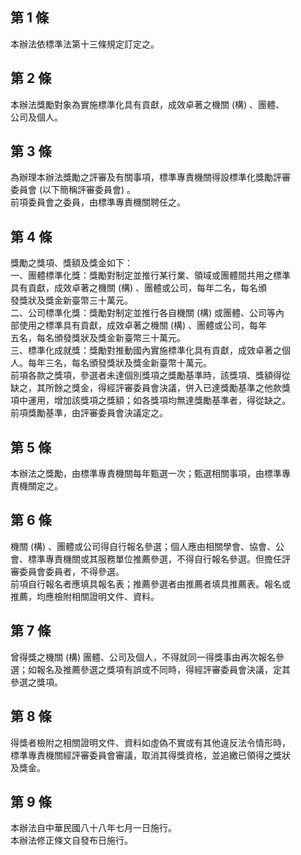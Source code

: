 第 1 條
-------
本辦法依標準法第十三條規定訂定之。

第 2 條
-------
本辦法獎勵對象為實施標準化具有貢獻，成效卓著之機關 (構) 、團體、  
公司及個人。

第 3 條
-------
為辦理本辦法獎勵之評審及有關事項，標準專責機關得設標準化獎勵評審  
委員會 (以下簡稱評審委員會) 。  
前項委員會之委員，由標準專責機關聘任之。

第 4 條
-------
獎勵之獎項、獎額及獎金如下：                                      
一、團體標準化獎：獎勵對制定並推行某行業、領域或團體間共用之標準  
    具有貢獻，成效卓著之機關 (構) 、團體或公司，每年二名，每名頒  
    發獎狀及獎金新臺幣三十萬元。                                  
二、公司標準化獎：獎勵對制定並推行各自機關 (構) 或團體、公司等內  
    部使用之標準具有貢獻，成效卓著之機關 (構) 、團體或公司，每年  
    五名，每名頒發獎狀及獎金新臺幣三十萬元。                      
三、標準化成就獎：獎勵對推動國內實施標準化具有貢獻，成效卓著之個  
    人。每年三名，每名頒發獎狀及獎金新臺幣十萬元。                
前項各款之獎項，參選者未達個別獎項之獎勵基準時，該獎項、獎額得從  
缺之，其所餘之獎金，得經評審委員會決議，併入已達獎勵基準之他款獎  
項中運用，增加該獎項之獎額；如各獎項均無達獎勵基準者，得從缺之。  
前項獎勵基準，由評審委員會決議定之。

第 5 條
-------
本辦法之獎勵，由標準專責機關每年甄選一次；甄選相關事項，由標準專  
責機關定之。

第 6 條
-------
機關 (構) 、團體或公司得自行報名參選；個人應由相關學會、協會、公  
會、標準專責機關或其服務單位推薦參選，不得自行報名參選。但擔任評  
審委員會委員者，不得參選。  
前項自行報名者應填具報名表；推薦參選者由推薦者填具推薦表。報名或  
推薦，均應檢附相關證明文件、資料。

第 7 條
-------
曾得獎之機關 (構) 團體、公司及個人，不得就同一得獎事由再次報名參  
選；如報名及推薦參選之獎項有誤或不同時，得經評審委員會決議，定其  
參選之獎項。

第 8 條
-------
得獎者檢附之相關證明文件、資料如虛偽不實或有其他違反法令情形時，  
標準專責機關經評審委員會審議，取消其得獎資格，並追繳已領得之獎狀  
及獎金。

第 9 條
-------
本辦法自中華民國八十八年七月一日施行。  
本辦法修正條文自發布日施行。

